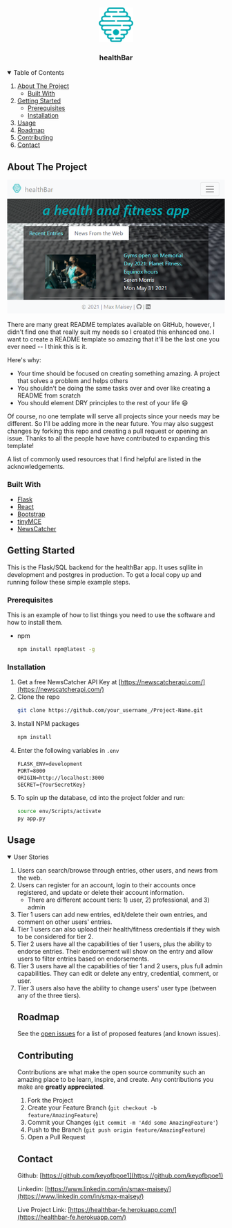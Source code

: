 <!-- PROJECT LOGO -->
<br />
<p align="center">
  <a href="https://healthbar-fe.herokuapp.com/">
    <img src="images/hb-favicon.png" alt="Logo" width="80" height="80">
  </a>

  <h3 align="center">healthBar</h3>



<!-- TABLE OF CONTENTS -->
<details open="open">
  <summary>Table of Contents</summary>
  <ol>
    <li>
      <a href="#about-the-project">About The Project</a>
      <ul>
        <li><a href="#built-with">Built With</a></li>
      </ul>
    </li>
    <li>
      <a href="#getting-started">Getting Started</a>
      <ul>
        <li><a href="#prerequisites">Prerequisites</a></li>
        <li><a href="#installation">Installation</a></li>
      </ul>
    </li>
    <li><a href="#usage">Usage</a></li>
    <li><a href="#roadmap">Roadmap</a></li>
    <li><a href="#contributing">Contributing</a></li>
    <li><a href="#contact">Contact</a></li>
  </ol>
</details>



<!-- ABOUT THE PROJECT -->
## About The Project

<p align="center">
  <a href="https://healthbar-fe.herokuapp.com/">
    <img src="images/screenshot.png" alt="Screenshot">
  </a>
</p>

There are many great README templates available on GitHub, however, I didn't find one that really suit my needs so I created this enhanced one. I want to create a README template so amazing that it'll be the last one you ever need -- I think this is it.

Here's why:
* Your time should be focused on creating something amazing. A project that solves a problem and helps others
* You shouldn't be doing the same tasks over and over like creating a README from scratch
* You should element DRY principles to the rest of your life :smile:

Of course, no one template will serve all projects since your needs may be different. So I'll be adding more in the near future. You may also suggest changes by forking this repo and creating a pull request or opening an issue. Thanks to all the people have have contributed to expanding this template!

A list of commonly used resources that I find helpful are listed in the acknowledgements.

### Built With

* [Flask](https://flask.palletsprojects.com/en/2.0.x/)
* [React](https://reactjs.org/)
* [Bootstrap](https://getbootstrap.com)
* [tinyMCE](https://tiny.cloud)
* [NewsCatcher](https://newscatcherapi.com/)



<!-- GETTING STARTED -->
## Getting Started

This is the Flask/SQL backend for the healthBar app.
It uses sqllite in development and postgres in production.
To get a local copy up and running follow these simple example steps.

### Prerequisites

This is an example of how to list things you need to use the software and how to install them.
* npm
  ```sh
  npm install npm@latest -g
  ```

### Installation

1. Get a free NewsCatcher API Key at [https://newscatcherapi.com/](https://newscatcherapi.com/)
2. Clone the repo
   ```sh
   git clone https://github.com/your_username_/Project-Name.git
   ```
3. Install NPM packages
   ```sh
   npm install
   ```
4. Enter the following variables in `.env`
   ```JS
   FLASK_ENV=development
   PORT=8000
   ORIGIN=http://localhost:3000
   SECRET={YourSecretKey}
   ```
5. To spin up the database, cd into the project folder and run:
   ```sh
   source env/Scripts/activate
   py app.py
   ```



<!-- USAGE EXAMPLES -->
## Usage

<details open="open">
  <summary>User Stories</summary>
  <ol>
    <li>
      Users can search/browse through entries, other users, and news from the web.
    </li>
    <li>
      Users can register for an account, login to their accounts once registered, and update or delete their account information.
      <ul>
        <li>There are different account tiers: 1) user, 2) professional, and 3) admin</li>
      </ul>
    </li>
    <li>
      Tier 1 users can add new entries, edit/delete their own entries, and comment on other users' entries.
    </li>
    <li>
      Tier 1 users can also upload their health/fitness credentials if they wish to be considered for tier 2.
    </li>
    <li>
      Tier 2 users have all the capabilities of tier 1 users, plus the ability to endorse entries. Their endorsement will show on the entry and allow users to filter entries based on endorsements.
    </li>
    <li>
      Tier 3 users have all the capabilities of tier 1 and 2 users, plus full admin capabilities. They can edit or delete any entry, credential, comment, or user.
    </li>
    <li>
      Tier 3 users also have the ability to change users' user type (between any of the three tiers).
    </li>



<!-- ROADMAP -->
## Roadmap

See the [open issues](https://github.com/keyofbpoe1/healthbar-be/issues) for a list of proposed features (and known issues).



<!-- CONTRIBUTING -->
## Contributing

Contributions are what make the open source community such an amazing place to be learn, inspire, and create. Any contributions you make are **greatly appreciated**.

1. Fork the Project
2. Create your Feature Branch (`git checkout -b feature/AmazingFeature`)
3. Commit your Changes (`git commit -m 'Add some AmazingFeature'`)
4. Push to the Branch (`git push origin feature/AmazingFeature`)
5. Open a Pull Request




<!-- CONTACT -->
## Contact

Github: [https://github.com/keyofbpoe1](https://github.com/keyofbpoe1)

Linkedin: [https://www.linkedin.com/in/smax-maisey/](https://www.linkedin.com/in/smax-maisey/)

Live Project Link: [https://healthbar-fe.herokuapp.com/](https://healthbar-fe.herokuapp.com/)



<!-- MARKDOWN LINKS & IMAGES -->
<!-- https://www.markdownguide.org/basic-syntax/#reference-style-links -->
[product-logo]: images/hb-favicon.png
[product-screenshot]: images/screenshot.png
